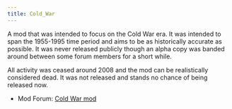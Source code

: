 ```yaml
---
title: Cold_War
---
```


A mod that was intended to focus on the Cold War era. It was intended to span the 1955-1995 time period and aims to be as historically accurate as possible. It was never released publicly though an alpha copy was banded around between some forum members for a short while.

All activity was ceased around 2008 and the mod can be realistically considered dead. It was not released and stands no chance of being released now.

- Mod Forum: [Cold War mod](https://forum.paradoxplaza.com/forum/index.php?forums/cold-war-mod.292/)
